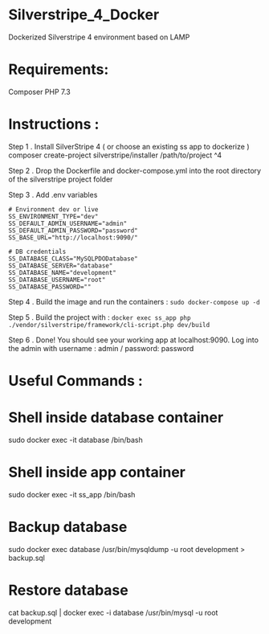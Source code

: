 # Silverstripe_4_Docker
Dockerized Silverstripe 4 environment based on LAMP


# Requirements:
Composer
PHP 7.3

# Instructions :
Step 1 . Install SilverStripe 4 ( or choose an existing ss app to dockerize )
composer create-project silverstripe/installer /path/to/project ^4

Step 2 . Drop the Dockerfile and docker-compose.yml into the root directory of the silverstripe project folder

Step 3 . Add .env variables
```
# Environment dev or live
SS_ENVIRONMENT_TYPE="dev"
SS_DEFAULT_ADMIN_USERNAME="admin"
SS_DEFAULT_ADMIN_PASSWORD="password"
SS_BASE_URL="http://localhost:9090/"

# DB credentials
SS_DATABASE_CLASS="MySQLPDODatabase"
SS_DATABASE_SERVER="database"
SS_DATABASE_NAME="development"
SS_DATABASE_USERNAME="root"
SS_DATABASE_PASSWORD=""
```

Step 4 . Build the image and run the containers :
`sudo docker-compose up -d`

Step 5 . Build the project with :
`docker exec ss_app php ./vendor/silverstripe/framework/cli-script.php dev/build`

Step 6 . Done! You should see your working app at localhost:9090. Log into the admin with username : admin / password: password

# Useful Commands :

# Shell inside database container
sudo docker exec -it database /bin/bash

# Shell inside app container
sudo docker exec -it ss_app /bin/bash

# Backup database
sudo docker exec database /usr/bin/mysqldump -u root development > backup.sql

# Restore database
cat backup.sql | docker exec -i database /usr/bin/mysql -u root development
